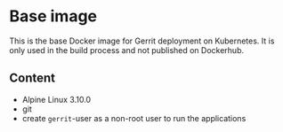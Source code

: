 # Base image

This is the base Docker image for Gerrit deployment on Kubernetes.
It is only used in the build process and not published on Dockerhub.

## Content

* Alpine Linux 3.10.0
* git
* create `gerrit`-user as a non-root user to run the applications
